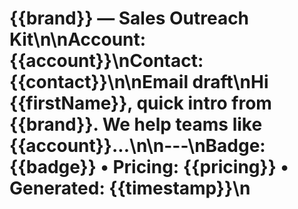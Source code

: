 # {{brand}} — Sales Outreach Kit\n\n**Account**: {{account}}\n**Contact**: {{contact}}\n\n**Email draft**\nHi {{firstName}}, quick intro from {{brand}}. We help teams like {{account}}...\n\n---\nBadge: {{badge}} • Pricing: {{pricing}} • Generated: {{timestamp}}\n